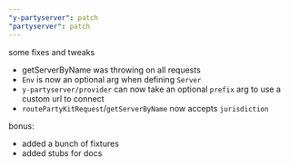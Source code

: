 ```yaml
---
"y-partyserver": patch
"partyserver": patch
---
```


some fixes and tweaks

- getServerByName was throwing on all requests
- `Env` is now an optional arg when defining `Server`
- `y-partyserver/provider` can now take an optional `prefix` arg to use a custom url to connect
- `routePartyKitRequest`/`getServerByName` now accepts `jurisdiction`

bonus:

- added a bunch of fixtures
- added stubs for docs
